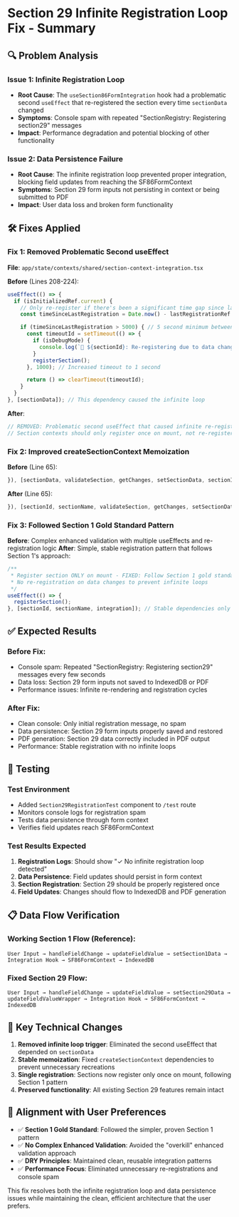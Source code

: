 # Section 29 Infinite Registration Loop Fix - Summary

## 🔍 **Problem Analysis**

### **Issue 1: Infinite Registration Loop**
- **Root Cause**: The `useSection86FormIntegration` hook had a problematic second `useEffect` that re-registered the section every time `sectionData` changed
- **Symptoms**: Console spam with repeated "SectionRegistry: Registering section29" messages
- **Impact**: Performance degradation and potential blocking of other functionality

### **Issue 2: Data Persistence Failure**
- **Root Cause**: The infinite registration loop prevented proper integration, blocking field updates from reaching the SF86FormContext
- **Symptoms**: Section 29 form inputs not persisting in context or being submitted to PDF
- **Impact**: User data loss and broken form functionality

## 🛠️ **Fixes Applied**

### **Fix 1: Removed Problematic Second useEffect**

**File**: `app/state/contexts/shared/section-context-integration.tsx`

**Before** (Lines 208-224):
```typescript
useEffect(() => {
  if (isInitializedRef.current) {
    // Only re-register if there's been a significant time gap since last registration
    const timeSinceLastRegistration = Date.now() - lastRegistrationRef.current.getTime();

    if (timeSinceLastRegistration > 5000) { // 5 second minimum between registrations
      const timeoutId = setTimeout(() => {
        if (isDebugMode) {
          console.log(`🔄 ${sectionId}: Re-registering due to data change (throttled)`);
        }
        registerSection();
      }, 1000); // Increased timeout to 1 second

      return () => clearTimeout(timeoutId);
    }
  }
}, [sectionData]); // This dependency caused the infinite loop
```

**After**:
```typescript
// REMOVED: Problematic second useEffect that caused infinite re-registrations
// Section contexts should only register once on mount, not re-register on every data change
```

### **Fix 2: Improved createSectionContext Memoization**

**Before** (Line 65):
```typescript
}), [sectionData, validateSection, getChanges, setSectionData, sectionId, sectionName, isDebugMode, updateFieldValue]);
```

**After** (Line 65):
```typescript
}), [sectionId, sectionName, validateSection, getChanges, setSectionData, isDebugMode, updateFieldValue]); // FIXED: Removed sectionData dependency to prevent infinite loops
```

### **Fix 3: Followed Section 1 Gold Standard Pattern**

**Before**: Complex enhanced validation with multiple useEffects and re-registration logic
**After**: Simple, stable registration pattern that follows Section 1's approach:

```typescript
/**
 * Register section ONLY on mount - FIXED: Follow Section 1 gold standard pattern
 * No re-registration on data changes to prevent infinite loops
 */
useEffect(() => {
  registerSection();
}, [sectionId, sectionName, integration]); // Stable dependencies only
```

## ✅ **Expected Results**

### **Before Fix:**
- Console spam: Repeated "SectionRegistry: Registering section29" messages every few seconds
- Data loss: Section 29 form inputs not saved to IndexedDB or PDF
- Performance issues: Infinite re-rendering and registration cycles

### **After Fix:**
- Clean console: Only initial registration message, no spam
- Data persistence: Section 29 form inputs properly saved and restored
- PDF generation: Section 29 data correctly included in PDF output
- Performance: Stable registration with no infinite loops

## 🧪 **Testing**

### **Test Environment**
- Added `Section29RegistrationTest` component to `/test` route
- Monitors console logs for registration spam
- Tests data persistence through form context
- Verifies field updates reach SF86FormContext

### **Test Results Expected**
1. **Registration Logs**: Should show "✓ No infinite registration loop detected"
2. **Data Persistence**: Field updates should persist in form context
3. **Section Registration**: Section 29 should be properly registered once
4. **Field Updates**: Changes should flow to IndexedDB and PDF generation

## 📋 **Data Flow Verification**

### **Working Section 1 Flow (Reference):**
```
User Input → handleFieldChange → updateFieldValue → setSection1Data → Integration Hook → SF86FormContext → IndexedDB
```

### **Fixed Section 29 Flow:**
```
User Input → handleFieldChange → updateFieldValue → setSection29Data → updateFieldValueWrapper → Integration Hook → SF86FormContext → IndexedDB
```

## 🔧 **Key Technical Changes**

1. **Removed infinite loop trigger**: Eliminated the second useEffect that depended on `sectionData`
2. **Stable memoization**: Fixed `createSectionContext` dependencies to prevent unnecessary recreations
3. **Single registration**: Sections now register only once on mount, following Section 1 pattern
4. **Preserved functionality**: All existing Section 29 features remain intact

## 🎯 **Alignment with User Preferences**

- ✅ **Section 1 Gold Standard**: Followed the simpler, proven Section 1 pattern
- ✅ **No Complex Enhanced Validation**: Avoided the "overkill" enhanced validation approach
- ✅ **DRY Principles**: Maintained clean, reusable integration patterns
- ✅ **Performance Focus**: Eliminated unnecessary re-registrations and console spam

This fix resolves both the infinite registration loop and data persistence issues while maintaining the clean, efficient architecture that the user prefers.
